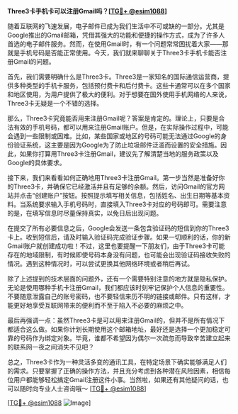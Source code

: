**Three3卡手机卡可以注册Gmail吗？[[TG💪+ @esim1088](https://t.me/s/esim1088)]**

随着互联网的飞速发展，电子邮件已成为我们生活中不可或缺的一部分。尤其是Google推出的Gmail邮箱，凭借其强大的功能和便捷的操作方式，成为了许多人首选的电子邮件服务。然而，在使用Gmail时，有一个问题常常困扰着大家——那就是手机号码是否能正常使用。今天，我们就来聊聊关于Three3卡手机卡能否注册Gmail的问题。

首先，我们需要明确什么是Three3卡。Three3是一家知名的国际通信运营商，提供多种类型的手机卡服务，包括预付费卡和后付费卡。这些卡通常可以在多个国家和地区使用，为用户提供了极大的便利。对于想要在国外使用手机网络的人来说，Three3卡无疑是一个不错的选择。

那么，Three3卡究竟能否用来注册Gmail呢？答案是肯定的。理论上，只要是合法有效的手机号码，都可以用来注册Gmail账户。但是，在实际操作过程中，可能会遇到一些限制或困难。比如，某些国家或地区的号码可能无法通过Google的身份验证系统，这主要是因为Google为了防止垃圾邮件泛滥而设置的安全措施。因此，如果你打算用Three3卡注册Gmail，建议先了解清楚当地的服务政策以及Google的具体要求。

接下来，我们来看看如何正确地用Three3卡注册Gmail。第一步当然是准备好你的Three3卡，并确保它已经激活并且有足够的余额。然后，访问Gmail的官方网站并点击“创建账户”按钮。按照提示填写相关信息，包括姓名、出生日期等基本资料。当系统要求输入手机号码时，直接填入Three3卡对应的号码即可。需要注意的是，在填写信息时尽量保持真实，以免日后出现问题。

在提交了所有必要信息之后，Google会发送一条包含验证码的短信到你的Three3卡上。收到短信后，请及时输入验证码完成验证步骤。如果一切顺利的话，你的新Gmail账户就创建成功啦！不过，这里也要提醒一下朋友们，由于Three3卡可能存在的地域限制，有时候即使号码本身没有问题，也可能会出现验证码接收失败的情况。遇到这种情况时，可以尝试更换其他网络环境或者稍后再试。

除了上述提到的技术层面的问题外，还有一个需要特别注意的地方就是隐私保护。无论是使用哪种手机卡注册Gmail，我们都应该时刻牢记保护个人信息的重要性。不要随意泄露自己的账号密码，也不要轻信来历不明的链接或邮件。只有这样，才能更好地享受互联网带来的便利而不至于陷入不必要的麻烦之中。

最后再强调一点：虽然Three3卡是可以用来注册Gmail的，但并不是所有情况下都适合这么做。如果你计划长期使用这个邮箱地址，最好还是选择一个更加稳定可靠的号码作为绑定对象。毕竟，谁都不希望因为偶尔一次疏忽而导致辛苦建立起来的联系网一夜之间消失不见吧？

总之，Three3卡作为一种灵活多变的通讯工具，在特定场景下确实能够满足人们的需求。只要掌握了正确的操作方法，并且充分考虑到各种潜在风险因素，相信每位用户都能够轻松搞定Gmail注册这件小事。当然啦，如果还有其他疑问的话，也可以随时向专业人士咨询哦～ [[TG💪+ @esim1088](https://t.me/s/esim1088)]

[[TG💪+ @esim1088](https://t.me/s/esim1088) ![Image](https://i.postimg.cc/4NQfJmqS/Snipaste-2025-05-13-00-14-12.png)]
